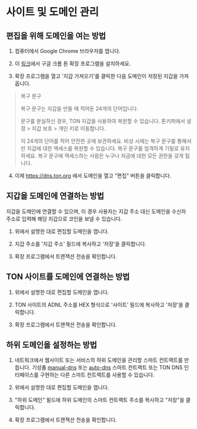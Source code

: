 # 사이트 및 도메인 관리

## 편집을 위해 도메인을 여는 방법

1. 컴퓨터에서 Google Chrome 브라우저를 엽니다.

2. 이 [링크](https://chrome.google.com/webstore/detail/ton-wallet/nphplpgoakhhjchkkhmiggakijnkhfnd)에서 구글 크롬 톤 확장 프로그램을 설치하세요.

3. 확장 프로그램을 열고 '지갑 가져오기'를 클릭한 다음 도메인이 저장된 지갑을 가져옵니다.

> 복구 문구
>
> 복구 문구는 지갑을 만들 때 적어둔 24개의 단어입니다.
>
> 문구를 분실하신 경우, TON 지갑을 사용하여 복원할 수 있습니다.
> 톤키퍼에서 설정 > 지갑 보호 > 개인 키로 이동합니다.
>
> 이 24개의 단어를 적어 안전한 곳에 보관하세요. 비상 시에는 복구 문구를 통해서만 지갑에 대한 액세스를 복원할 수 있습니다.
> 복구 문구를 엄격하게 기밀로 유지하세요. 복구 문구에 액세스하는 사람은 누구나 자금에 대한 모든 권한을 갖게 됩니다.

4. 이제 https://dns.ton.org 에서 도메인을 열고 "편집" 버튼을 클릭합니다.

## 지갑을 도메인에 연결하는 방법

지갑을 도메인에 연결할 수 있으며, 이 경우 사용자는 지갑 주소 대신 도메인을 수신자 주소로 입력해 해당 지갑으로 코인을 보낼 수 있습니다.

1. 위에서 설명한 대로 편집할 도메인을 엽니다.

2. 지갑 주소를 '지갑 주소' 필드에 복사하고 '저장'을 클릭합니다.

3. 확장 프로그램에서 트랜잭션 전송을 확인합니다.

## TON 사이트를 도메인에 연결하는 방법

1. 위에서 설명한 대로 편집할 도메인을 엽니다.

2. TON 사이트의 ADNL 주소를 HEX 형식으로 '사이트' 필드에 복사하고 '저장'을 클릭합니다.

3. 확장 프로그램에서 트랜잭션 전송을 확인합니다.

## 하위 도메인을 설정하는 방법

1. 네트워크에서 웹사이트 또는 서비스의 하위 도메인을 관리할 스마트 컨트랙트를 만듭니다. 기성품 [manual-dns](https://github.com/ton-blockchain/ton/blob/master/crypto/smartcont/dns-manual-code.fc) 또는 [auto-dns](https://github.com/ton-blockchain/ton/blob/master/crypto/smartcont/dns-auto-code.fc) 스마트 컨트랙트 또는 TON DNS 인터페이스를 구현하는 다른 스마트 컨트랙트를 사용할 수 있습니다.

2. 위에서 설명한 대로 편집할 도메인을 엽니다.

3. "하위 도메인" 필드에 하위 도메인의 스마트 컨트랙트 주소를 복사하고 "저장"을 클릭합니다.

4. 확장 프로그램에서 트랜잭션 전송을 확인합니다.
